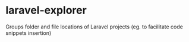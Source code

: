 # laravel-explorer
Groups folder and file locations of Laravel projects (eg. to facilitate code snippets insertion)
